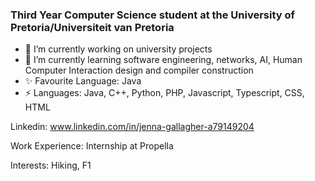 ### Third Year Computer Science student at the University of Pretoria/Universiteit van Pretoria

- 🔭 I’m currently working on university projects 
- 🌱 I’m currently learning software engineering, networks, AI, Human Computer Interaction design and compiler construction
- ✨ Favourite Language: Java
- ⚡ Languages: Java, C++, Python, PHP, Javascript, Typescript, CSS, HTML

Linkedin: www.linkedin.com/in/jenna-gallagher-a79149204

Work Experience: Internship at Propella

Interests: Hiking, F1

<!--
**JennaLynGallagher/JennaLynGallagher** is a ✨ _special_ ✨ repository because its `README.md` (this file) appears on your GitHub profile.

Here are some ideas to get you started:

- 🔭 I’m currently working on ...
- 🌱 I’m currently learning ...
- 👯 I’m looking to collaborate on ...
- 🤔 I’m looking for help with ...
- 💬 Ask me about ...
- 📫 How to reach me: ...
- 😄 Pronouns: ...
- ⚡ Fun fact: ...
-->
